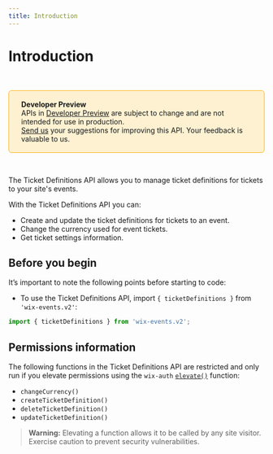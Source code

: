 ```yaml
---
title: Introduction
---
```

# Introduction
&nbsp;

<div style="background-color: #FEF1D1; padding: 18px 24px; border-radius: 6px; border: 1px solid #FDB10C; box-sizing: border-box; display: inline-block">
    <b>Developer Preview</b>
    <br/>
    <span>APIs in <a href="https://www.wix.com/velo/reference/api-overview/developer-preview">Developer Preview</a> are subject to change and are not intended for use in production.<br/><a href="mailto:velo-preview-feedback@wix.com">Send us</a> your suggestions for improving this API. Your feedback is valuable to us.</span>
</div>

&nbsp;

The Ticket Definitions API allows you to manage ticket definitions for tickets to your site's events.

With the Ticket Definitions API you can:

- Create and update the ticket definitions for tickets to an event.
- Change the currency used for event tickets.
- Get ticket settings information.

## Before you begin

It’s important to note the following points before starting to code:  

- To use the Ticket Definitions API, import `{ ticketDefinitions }` from `'wix-events.v2'`:

```js
import { ticketDefinitions } from 'wix-events.v2';
```

## Permissions information

The following functions in the Ticket Definitions API are restricted and only run if you elevate permissions using the `wix-auth` [`elevate()`](https://www.wix.com/velo/reference/wix-auth/elevate) function:

- `changeCurrency()`
- `createTicketDefinition()`
- `deleteTicketDefinition()`
- `updateTicketDefinition()`

<blockquote class='warning'>
<p>
<strong>Warning:</strong>
Elevating a function allows it to be called by any site visitor.
Exercise caution to prevent security vulnerabilities.
</p>
</blockquote>